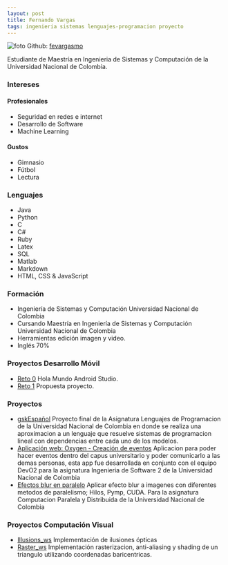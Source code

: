 ```yaml
---
layout: post
title: Fernando Vargas
tags: ingenieria sistemas lenguajes-programacion proyecto
---
```

![foto](https://avatars1.githubusercontent.com/u/23062978?s=460&v=4)
Github: [fevargasmo](https://github.com/fevargasmo)    

Estudiante de Maestría en Ingenieria de Sistemas y Computación de la Universidad Nacional de Colombia.

### Intereses
#### Profesionales
* Seguridad en redes e internet
* Desarrollo de Software
* Machine Learning
#### Gustos
* Gimnasio
* Fútbol
* Lectura

### Lenguajes
* Java
* Python
* C
* C#
* Ruby
* Latex
* SQL
* Matlab
* Markdown
* HTML, CSS & JavaScript

### Formación
* Ingeniería de Sistemas y Computación Universidad Nacional de Colombia
* Cursando Maestría en Ingeniería de Sistemas y Computación Universidad Nacional de Colombia
* Herramientas edición imagen y video.
* Inglés 70%

### Proyectos Desarrollo Móvil
* [Reto 0](https://github.com/fevargasmo/movilesunal/tree/master/Reto0)
Hola Mundo Android Studio.
* [Reto 1](https://drive.google.com/open?id=1qFm8-YIMRMgL3ETnh_6zAa-ux_ieGyKR)
Propuesta proyecto.

### Proyectos
* [gskEspañol](https://github.com/oeroaq/gskEspanol)
Proyecto final de la Asignatura Lenguajes de Programacion de la Universidad Nacional de Colombia en donde se realiza una aproximacion a un lenguaje que resuelve sistemas de programacion lineal con dependencias entre cada uno de los modelos.
* [Aplicación web: Oxygen - Creación de eventos](https://github.com/Dev02Unal/Oxygen)
Aplicacion para poder hacer eventos dentro del capus universitario y poder comunicarlo a las demas personas, esta app fue desarrollada en conjunto con el equipo DevO2 para la asignatura Ingenieria de Software 2 de la Universidad Nacional de Colombia
* [Efectos blur en paralelo](https://github.com/fevargasmo/Efecto-blur-con-diferentes-metodos-de-paralelismo)
Aplicar efecto blur a imagenes con diferentes metodos de paralelismo; Hilos, Pymp, CUDA. Para la asignatura Computacion Paralela y Distribuida de la Universidad Nacional de Colombia

### Proyectos Computación Visual
* [Illusions_ws](https://github.com/fevargasmo/Illusions_ws) Implementación de ilusiones ópticas
* [Raster_ws](https://github.com/fevargasmo/Raster_ws) Implementación rasterizacion, anti-aliasing y shading de un triangulo utilizando coordenadas baricentricas.


